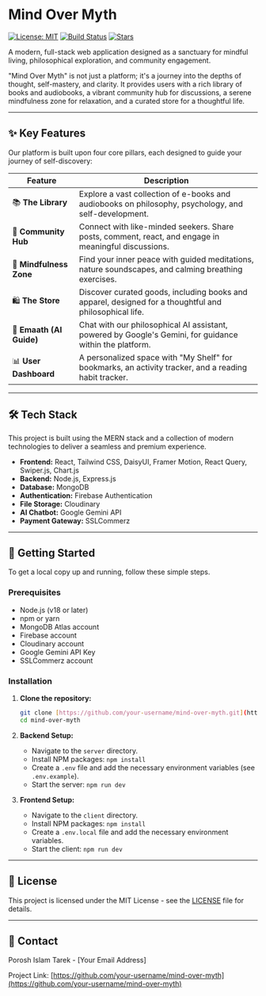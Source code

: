 # Mind Over Myth

[![License: MIT](https://img.shields.io/badge/License-MIT-blue.svg)](https://opensource.org/licenses/MIT)
[![Build Status](https://img.shields.io/badge/build-passing-green.svg)](https://github.com/your-username/mind-over-myth)
[![Stars](https://img.shields.io/github/stars/your-username/mind-over-myth?style=social)](https://github.com/your-username/mind-over-myth)

A modern, full-stack web application designed as a sanctuary for mindful living, philosophical exploration, and community engagement.

"Mind Over Myth" is not just a platform; it's a journey into the depths of thought, self-mastery, and clarity. It provides users with a rich library of books and audiobooks, a vibrant community hub for discussions, a serene mindfulness zone for relaxation, and a curated store for a thoughtful life.

---

## ✨ Key Features

Our platform is built upon four core pillars, each designed to guide your journey of self-discovery:

| Feature               | Description                                                                                             |
| --------------------- | ------------------------------------------------------------------------------------------------------- |
| 📚 **The Library** | Explore a vast collection of e-books and audiobooks on philosophy, psychology, and self-development.    |
| 👥 **Community Hub** | Connect with like-minded seekers. Share posts, comment, react, and engage in meaningful discussions.  |
| 🧘 **Mindfulness Zone** | Find your inner peace with guided meditations, nature soundscapes, and calming breathing exercises.   |
| 🛍️ **The Store** | Discover curated goods, including books and apparel, designed for a thoughtful and philosophical life. |
| 🤖 **Emaath (AI Guide)** | Chat with our philosophical AI assistant, powered by Google's Gemini, for guidance within the platform.  |
| 📊 **User Dashboard** | A personalized space with "My Shelf" for bookmarks, an activity tracker, and a reading habit tracker. |

---

## 🛠️ Tech Stack

This project is built using the MERN stack and a collection of modern technologies to deliver a seamless and premium experience.

* **Frontend:** React, Tailwind CSS, DaisyUI, Framer Motion, React Query, Swiper.js, Chart.js
* **Backend:** Node.js, Express.js
* **Database:** MongoDB
* **Authentication:** Firebase Authentication
* **File Storage:** Cloudinary
* **AI Chatbot:** Google Gemini API
* **Payment Gateway:** SSLCommerz

---

## 🚀 Getting Started

To get a local copy up and running, follow these simple steps.

### Prerequisites

* Node.js (v18 or later)
* npm or yarn
* MongoDB Atlas account
* Firebase account
* Cloudinary account
* Google Gemini API Key
* SSLCommerz account

### Installation

1.  **Clone the repository:**
    ```sh
    git clone [https://github.com/your-username/mind-over-myth.git](https://github.com/your-username/mind-over-myth.git)
    cd mind-over-myth
    ```

2.  **Backend Setup:**
    * Navigate to the `server` directory.
    * Install NPM packages: `npm install`
    * Create a `.env` file and add the necessary environment variables (see `.env.example`).
    * Start the server: `npm run dev`

3.  **Frontend Setup:**
    * Navigate to the `client` directory.
    * Install NPM packages: `npm install`
    * Create a `.env.local` file and add the necessary environment variables.
    * Start the client: `npm run dev`

---

## 📜 License

This project is licensed under the MIT License - see the [LICENSE](LICENSE) file for details.

---

## 📧 Contact

Porosh Islam Tarek - [Your Email Address]

Project Link: [https://github.com/your-username/mind-over-myth](https://github.com/your-username/mind-over-myth)